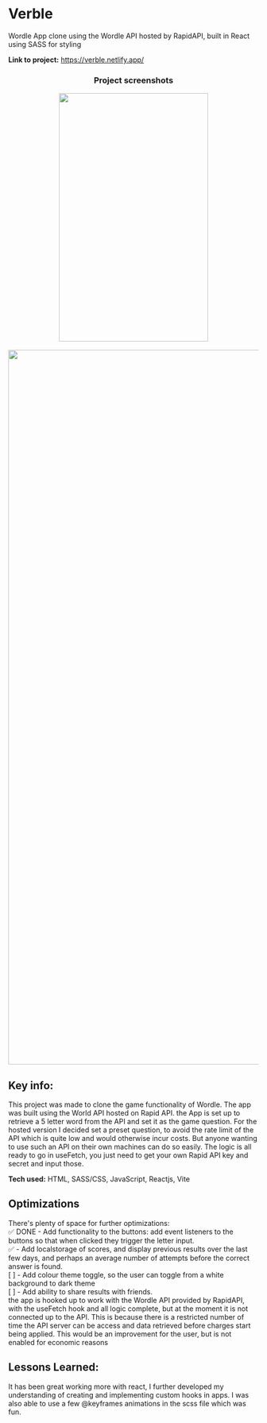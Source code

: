 # Verble
Wordle App clone using the Wordle API hosted by RapidAPI, built in React using SASS for styling


**Link to project:** https://verble.netlify.app/
<br/>
<h3 align="center">Project screenshots</h3>
<div align="center">
<img align="center" src="https://user-images.githubusercontent.com/88390425/211005388-2fcfffaa-247d-41e5-9772-321cc6d1b31a.gif" width="300" height="500"/>
<br/>
<br/>
<img width="1439" alt="Screenshot 2022-10-16 at 21 35 08" src="https://user-images.githubusercontent.com/88390425/196054526-18a5f2a1-eeb0-4042-9e7a-cde68d5b5868.png">
</div>


## Key info:
This project was made to clone the game functionality of Wordle. The app was built using the World API hosted on Rapid API.
the App is set up to retrieve a 5 letter word from the API and set it as the game question.
For the hosted version I decided set a preset question, to avoid the rate limit of the API which is quite low and would otherwise incur costs.
But anyone wanting to use such an API on their own machines can do so easily. The logic is all ready to go in useFetch, you just need to get your own Rapid API key and secret and input those.

**Tech used:** HTML, SASS/CSS, JavaScript, Reactjs, Vite


## Optimizations
There's plenty of space for further optimizations: 
<br/>
✅ DONE - Add functionality to the buttons: add event listeners to the buttons so that when clicked they trigger the letter input.
<br/>
✅ - Add localstorage of scores, and display previous results over the last few days, and perhaps an average number of attempts before the correct answer is found.
<br/>
[ ] - Add colour theme toggle, so the user can toggle from a white background to dark theme
<br/>
[ ] - Add ability to share results with friends.
<br/>
the app is hooked up to work with the Wordle API provided by RapidAPI, with the useFetch hook and all logic complete, but at the moment it is not connected up to the API.
This is because there is a restricted number of time the API server can be access and data retrieved before charges start being applied.
This would be an improvement for the user, but is not enabled for economic reasons

## Lessons Learned:
It has been great working more with react, I further developed my understanding of creating and implementing custom hooks in apps.
I was also able to use a few @keyframes animations in the scss file which was fun.
